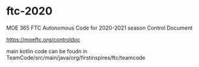 # ftc-2020
MOE 365 FTC Autonomous Code for 2020-2021 season
Control Document

https://moeftc.org/controldoc

main kotlin code can be foudn in TeamCode/src/main/java/org/firstinspires/ftc/teamcode
